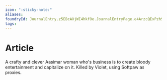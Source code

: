 ```yaml
---
icon: ":sticky-note:"
aliases: 
foundryId: JournalEntry.z5EBcAXjWI4hkfOe.JournalEntryPage.e4ArzcQExPzhSxjG
tags:
---
```


# Article
A crafty and clever Aasimar woman who's business is to create bloody entertainment and capitalize on it. Killed by Violet, using Softpaw as proxies.